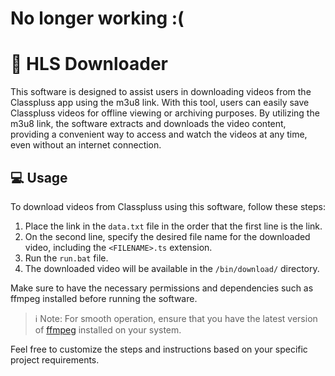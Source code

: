# No longer working :(
#
#
#
# 🎥 HLS Downloader
This software is designed to assist users in downloading videos from the Classpluss app using the m3u8 link. With this tool, users can easily save Classpluss videos for offline viewing or archiving purposes. By utilizing the m3u8 link, the software extracts and downloads the video content, providing a convenient way to access and watch the videos at any time, even without an internet connection. 

## 💻 Usage

To download videos from Classpluss using this software, follow these steps:

1. Place the link in the `data.txt` file in the order that the first line is the link.
2. On the second line, specify the desired file name for the downloaded video, including the `<FILENAME>.ts` extension.
3. Run the `run.bat` file.
4. The downloaded video will be available in the `/bin/download/` directory.
   
Make sure to have the necessary permissions and dependencies such as ffmpeg installed before running the software.

> ℹ️ Note: For smooth operation, ensure that you have the latest version of [ffmpeg](https://ffmpeg.org/) installed on your system.

Feel free to customize the steps and instructions based on your specific project requirements.
